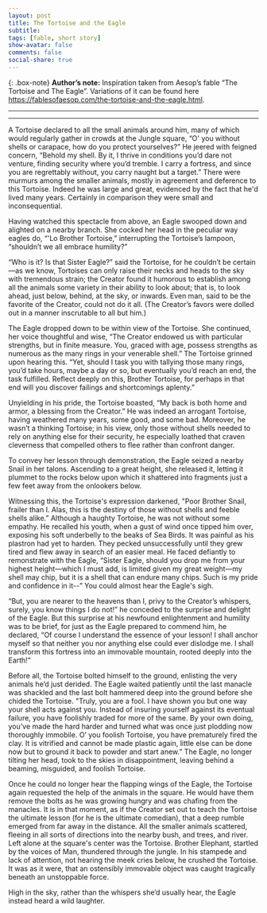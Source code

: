 ```yaml
---
layout: post
title: The Tortoise and the Eagle
subtitle: 
tags: [fable, short story]
show-avatar: false
comments: false
social-share: true
---
```


{: .box-note}
**Author’s note:** Inspiration taken from Aesop’s fable “The Tortoise and The Eagle”. Variations of it can be found here https://fablesofaesop.com/the-tortoise-and-the-eagle.html.

---
---

A Tortoise declared to all the small animals around him, many of which would regularly gather in crowds at the Jungle square, “O' you without shells or carapace, how do you protect yourselves?” He jeered with feigned concern, “Behold my shell. By it, I thrive in conditions you’d dare not venture, finding security where you’d tremble. I carry a fortress, and since you are regrettably without, you carry naught but a target.” There were murmurs among the smaller animals, mostly in agreement and deference to this Tortoise. Indeed he was large and great, evidenced by the fact that he'd lived many years. Certainly in comparison they were small and inconsequential.

Having watched this spectacle from above, an Eagle swooped down and alighted on a nearby branch. She cocked her head in the peculiar way eagles do, “'Lo Brother Tortoise,” interrupting the Tortoise’s lampoon, “shouldn’t we all embrace humility?”

“Who is it? Is that Sister Eagle?” said the Tortoise, for he couldn’t be certain—as we know, Tortoises can only raise their necks and heads to the sky with tremendous strain; the Creator found it humorous to establish among all the animals some variety in their ability to look about; that is, to look ahead, just below, behind, at the sky, or inwards. Even man, said to be the favorite of the Creator, could not do it all. (The Creator’s favors were dolled out in a manner inscrutable to all but him.)

The Eagle dropped down to be within view of the Tortoise. She continued, her voice thoughtful and wise, “The Creator endowed us with particular strengths, but in finite measure. You, graced with age, possess strengths as numerous as the many rings in your venerable shell.” The Tortoise grinned upon hearing this. “Yet, should I task you with tallying those many rings, you’d take hours, maybe a day or so, but eventually you’d reach an end, the task fulfilled. Reflect deeply on this, Brother Tortoise, for perhaps in that end will you discover failings and shortcomings aplenty.” 

Unyielding in his pride, the Tortoise boasted, “My back is both home and armor, a blessing from the Creator.” He was indeed an arrogant Tortoise, having weathered many years, some good, and some bad. Moreover, he wasn’t a thinking Tortoise; in his view, only those without shells needed to rely on anything else for their security, he especially loathed that craven cleverness that compelled others to flee rather than confront danger.

To convey her lesson through demonstration, the Eagle seized a nearby Snail in her talons. Ascending to a great height, she released it, letting it plummet to the rocks below upon which it shattered into fragments just a few feet away from the onlookers below.

Witnessing this, the Tortoise's expression darkened, "Poor Brother Snail, frailer than I. Alas, this is the destiny of those without shells and feeble shells alike.” Although a haughty Tortoise, he was not without some empathy. He recalled his youth, when a gust of wind once tipped him over, exposing his soft underbelly to the beaks of Sea Birds. It was painful as his plastron had yet to harden. They pecked unsuccessfully until they grew tired and flew away in search of an easier meal. He faced defiantly to remonstrate with the Eagle, “Sister Eagle, should you drop me from your highest height—which I must add, is limited given my great weight—my shell may chip, but it is a shell that can endure many chips. Such is my pride and confidence in it--” You could almost hear the Eagle's sigh.

“But, you are nearer to the heavens than I, privy to the Creator’s whispers, surely, you know things I do not!” he conceded to the surprise and delight of the Eagle. But this surprise at his newfound enlightenment and humility was to be brief, for just as the Eagle prepared to commend him, he declared, “Of course I understand the essence of your lesson! I shall anchor myself so that neither you nor anything else could ever dislodge me. I shall transform this fortress into an immovable mountain, rooted deeply into the Earth!”

Before all, the Tortoise bolted himself to the ground, enlisting the very animals he’d just derided. The Eagle waited patiently until the last manacle was shackled and the last bolt hammered deep into the ground before she chided the Tortoise. "Truly, you are a fool. I have shown you but one way your shell acts against you. Instead of insuring yourself against its eventual failure, you have foolishly traded for more of the same. By your own doing, you’ve made the hard harder and turned what was once just plodding now thoroughly immobile. O’ you foolish Tortoise, you have prematurely fired the clay. It is vitrified and cannot be made plastic again, little else can be done now but to ground it back to powder and start anew.” The Eagle, no longer tilting her head, took to the skies in disappointment, leaving behind a beaming, misguided, and foolish Tortoise.

Once he could no longer hear the flapping wings of the Eagle, the Tortoise again requested the help of the animals in the square. He would have them remove the  bolts as he was growing hungry and was chafing from the manacles. It is in that moment, as if the Creator set out to teach the Tortoise the ultimate lesson (for he is the ultimate comedian), that a deep rumble emerged from far away in the distance. All the smaller animals scattered, fleeing in all sorts of directions into the nearby bush, and trees, and river. Left alone at the square's center was the Tortoise. Brother Elephant, startled by the voices of Man, thundered through the jungle. In his stampede and lack of attention, not hearing the meek cries below, he crushed the Tortoise. It was as it were, that an ostensibly immovable object was caught tragically beneath an unstoppable force.

High in the sky, rather than the whispers she’d usually hear, the Eagle instead heard a wild laughter.
 